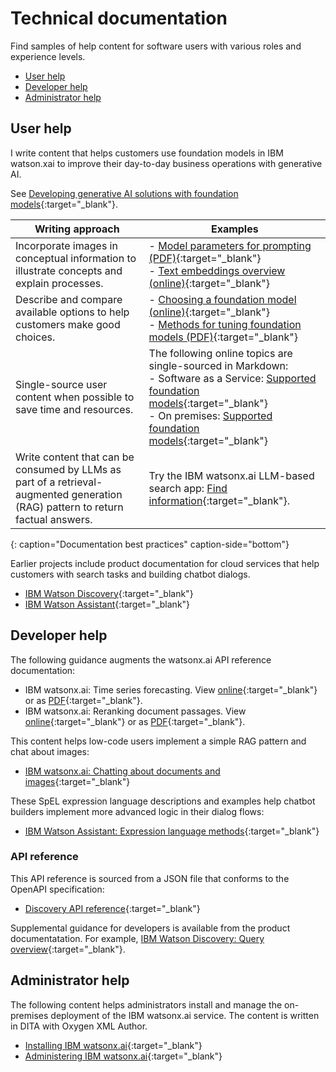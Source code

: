 # Technical documentation

Find samples of help content for software users with various roles and experience levels.

- [User help](#product-user-help)
- [Developer help](#developer-help)
- [Administrator help](#administrator-help)

## User help

I write content that helps customers use foundation models in IBM watson.xai to improve their day-to-day business operations with generative AI.

See [Developing generative AI solutions with foundation models](https://www.ibm.com/docs/SSYOK8/wsj/analyze-data/fm-overview.html){:target="_blank"}.

| Writing approach | Examples |
|------------------|----------|
| Incorporate images in conceptual information to illustrate concepts and explain processes. | - [Model parameters for prompting (PDF)](https://michelle-miller.github.io/samples/wx-llm-parameters-sample.pdf){:target="_blank"}<br/> - [Text embeddings overview (online)](https://www.ibm.com/docs/SSYOK8/wsj/analyze-data/fm-embed-overview.html){:target="_blank"} |
| Describe and compare available options to help customers make good choices. | - [Choosing a foundation model (online)](https://www.ibm.com/docs/SSYOK8/wsj/analyze-data/fm-model-choose.html){:target="_blank"}<br/> - [Methods for tuning foundation models (PDF)](https://michelle-miller.github.io/samples/wx-tuning.pdf){:target="_blank"} |
| Single-source user content when possible to save time and resources. | The following online topics are single-sourced in Markdown:<br/> - Software as a Service: [Supported foundation models](https://www.ibm.com/docs/SSYOK8/wsj/analyze-data/fm-models.html){:target="_blank"}<br/> - On premises: [Supported foundation models](https://www.ibm.com/docs/SSLSRPV_latest/wsj/analyze-data/fm-models.html){:target="_blank"} |
| Write content that can be consumed by LLMs as part of a retrieval-augmented generation (RAG) pattern to return factual answers. | Try the IBM watsonx.ai LLM-based search app: [Find information](https://dataplatform.cloud.ibm.com/docs/content/wsj/getting-started/welcome-main.html?context=wx){:target="_blank"}. |
{: caption="Documentation best practices" caption-side="bottom"}

Earlier projects include product documentation for cloud services that help customers with search tasks and building chatbot dialogs.

- [IBM Watson Discovery](https://cloud.ibm.com/docs/discovery-data){:target="_blank"}
- [IBM Watson Assistant](https://cloud.ibm.com/docs/assistant?topic=assistant-index){:target="_blank"}

## Developer help

The following guidance augments the watsonx.ai API reference documentation:

- IBM watsonx.ai: Time series forecasting. View [online](https://www.ibm.com/docs/SSYOK8/wsj/analyze-data/fm-api-time-series.html){:target="_blank"} or as [PDF](https://michelle-miller.github.io/samples/wx-time-series-api-sample.pdf){:target="_blank"}.
- IBM watsonx.ai: Reranking document passages. View [online](https://www.ibm.com/docs/SSYOK8/wsj/analyze-data/fm-api-rerank.html#api){:target="_blank"} or as [PDF](https://michelle-miller.github.io/samples/wx-rerank-api-sample.pdf){:target="_blank"}.

This content helps low-code users implement a simple RAG pattern and chat about images:

- [IBM watsonx.ai: Chatting about documents and images](https://michelle-miller.github.io/samples/wx-chatting-sample.pdf){:target="_blank"}

These SpEL expression language descriptions and examples help chatbot builders implement more advanced logic in their dialog flows:

- [IBM Watson Assistant: Expression language methods](https://cloud.ibm.com/docs/assistant?topic=assistant-dialog-methods){:target="_blank"}

### API reference

This API reference is sourced from a JSON file that conforms to the OpenAPI specification:

- [Discovery API reference](https://cloud.ibm.com/apidocs/discovery-data){:target="_blank"}

Supplemental guidance for developers is available from the product documentatation. For example, [IBM Watson Discovery: Query overview](https://cloud.ibm.com/docs/discovery-data?topic=discovery-data-query-concepts){:target="_blank"}.

## Administrator help

The following content helps administrators install and manage the on-premises deployment of the IBM watsonx.ai service. The content is written in DITA with Oxygen XML Author.

- [Installing IBM watsonx.ai](https://www.ibm.com/docs/SSNFH6_latest/svc-watsonxai/watsonxai-install.html){:target="_blank"}
- [Administering IBM watsonx.ai](https://www.ibm.com/docs/SSNFH6_latest/svc-watsonxai/watsonxai-admin.html){:target="_blank"}
